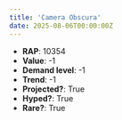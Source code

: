 ```yaml
---
title: 'Camera Obscura'
date: 2025-08-06T00:00:00Z
---
```

- **RAP**: 10354
- **Value**: -1
- **Demand level**: -1
- **Trend**: -1
- **Projected?**: True
- **Hyped?**: True
- **Rare?**: True
